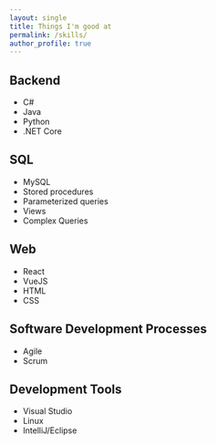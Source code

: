 ```yaml
---
layout: single
title: Things I'm good at
permalink: /skills/
author_profile: true
---
```

## Backend
* C#
* Java
* Python
* .NET Core

## SQL
* MySQL
* Stored procedures
* Parameterized queries
* Views
* Complex Queries

## Web
* React
* VueJS
* HTML
* CSS

## Software Development Processes
* Agile
* Scrum

## Development Tools
* Visual Studio
* Linux
* IntelliJ/Eclipse
